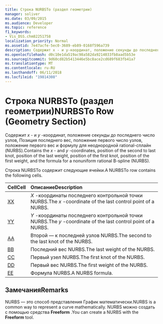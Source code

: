```yaml
---
title: Строка NURBSTo (раздел геометрии)
manager: soliver
ms.date: 03/09/2015
ms.audience: Developer
ms.topic: reference
f1_keywords:
- Vis_DSS.chm82251758
localization_priority: Normal
ms.assetid: 7e47acfe-5ec0-3689-eb89-0168f596a739
description: Содержит x - и y-координат, положение секунды до последнего число узлов, Позиция последнего вес, положение первого число узлов, положение первого вес и формулу для неоднородной rational-сплайн (NURBS).
ms.openlocfilehash: d0c10e1da519ac98a582da9214033fb8aad5b53e
ms.sourcegitcommit: 9d60cd82b5413446e5bc8ace2cd689f683fb41a7
ms.translationtype: MT
ms.contentlocale: ru-RU
ms.lasthandoff: 06/11/2018
ms.locfileid: "19814308"
---
```

# <a name="nurbsto-row-geometry-section"></a><span data-ttu-id="b29b8-103">Строка NURBSTo (раздел геометрии)</span><span class="sxs-lookup"><span data-stu-id="b29b8-103">NURBSTo Row (Geometry Section)</span></span>

<span data-ttu-id="b29b8-104">Содержит *x* - и *y* -координат, положение секунды до последнего число узлов, Позиция последнего вес, положение первого число узлов, положение первого вес и формулу для неоднородной rational-сплайн (NURBS).</span><span class="sxs-lookup"><span data-stu-id="b29b8-104">Contains the  *x*  - and  *y*  -coordinates, position of the second to last knot, position of the last weight, position of the first knot, position of the first weight, and the formula for a nonuniform rational B-spline (NURBS).</span></span> 
  
<span data-ttu-id="b29b8-105">Строка NURBSTo содержит следующие ячейки.</span><span class="sxs-lookup"><span data-stu-id="b29b8-105">A NURBSTo row contains the following cells.</span></span>
  
|<span data-ttu-id="b29b8-106">**Cell**</span><span class="sxs-lookup"><span data-stu-id="b29b8-106">**Cell**</span></span>|<span data-ttu-id="b29b8-107">**Описание**</span><span class="sxs-lookup"><span data-stu-id="b29b8-107">**Description**</span></span>|
|:-----|:-----|
|[<span data-ttu-id="b29b8-108">X</span><span class="sxs-lookup"><span data-stu-id="b29b8-108">X</span></span>](x-cell-geometry-section.md) <br/> |<span data-ttu-id="b29b8-109">*X* -координаты последнего контрольной точки NURBS.</span><span class="sxs-lookup"><span data-stu-id="b29b8-109">The  *x*  -coordinate of the last control point of a NURBS.</span></span>  <br/> |
|[<span data-ttu-id="b29b8-110">Y</span><span class="sxs-lookup"><span data-stu-id="b29b8-110">Y</span></span>](y-cell-geometry-section.md) <br/> |<span data-ttu-id="b29b8-111">*Y* -координаты последнего контрольной точки NURBS.</span><span class="sxs-lookup"><span data-stu-id="b29b8-111">The  *y*  -coordinate of the last control point of a NURBS.</span></span>  <br/> |
|[<span data-ttu-id="b29b8-112">A</span><span class="sxs-lookup"><span data-stu-id="b29b8-112">A</span></span>](a-cell-geometry-section.md) <br/> |<span data-ttu-id="b29b8-113">Второй — к последней узлов NURBS.</span><span class="sxs-lookup"><span data-stu-id="b29b8-113">The second to the last knot of the NURBS.</span></span>  <br/> |
|[<span data-ttu-id="b29b8-114">B</span><span class="sxs-lookup"><span data-stu-id="b29b8-114">B</span></span>](b-cell-geometry-section.md) <br/> |<span data-ttu-id="b29b8-115">Последний вес NURBS.</span><span class="sxs-lookup"><span data-stu-id="b29b8-115">The last weight of the NURBS.</span></span>  <br/> |
|[<span data-ttu-id="b29b8-116">C</span><span class="sxs-lookup"><span data-stu-id="b29b8-116">C</span></span>](c-cell-geometry-section.md) <br/> |<span data-ttu-id="b29b8-117">Первый узел NURBS.</span><span class="sxs-lookup"><span data-stu-id="b29b8-117">The first knot of the NURBS.</span></span>  <br/> |
|[<span data-ttu-id="b29b8-118">D</span><span class="sxs-lookup"><span data-stu-id="b29b8-118">D</span></span>](d-cell-geometry-section.md) <br/> |<span data-ttu-id="b29b8-119">Первый вес NURBS.</span><span class="sxs-lookup"><span data-stu-id="b29b8-119">The first weight of the NURBS.</span></span>  <br/> |
|[<span data-ttu-id="b29b8-120">E</span><span class="sxs-lookup"><span data-stu-id="b29b8-120">E</span></span>](e-cell-geometry-section.md) <br/> |<span data-ttu-id="b29b8-121">Формула NURBS.</span><span class="sxs-lookup"><span data-stu-id="b29b8-121">A NURBS formula.</span></span>  <br/> |
   
## <a name="remarks"></a><span data-ttu-id="b29b8-122">Замечания</span><span class="sxs-lookup"><span data-stu-id="b29b8-122">Remarks</span></span>

<span data-ttu-id="b29b8-123">NURBS — это способ представления График математически.</span><span class="sxs-lookup"><span data-stu-id="b29b8-123">NURBS is a common way to represent a curve mathematically.</span></span> <span data-ttu-id="b29b8-124">NURBS можно создать с помощью средства **Freeform** .</span><span class="sxs-lookup"><span data-stu-id="b29b8-124">You can create a NURBS with the **Freeform** tool.</span></span> 
  

